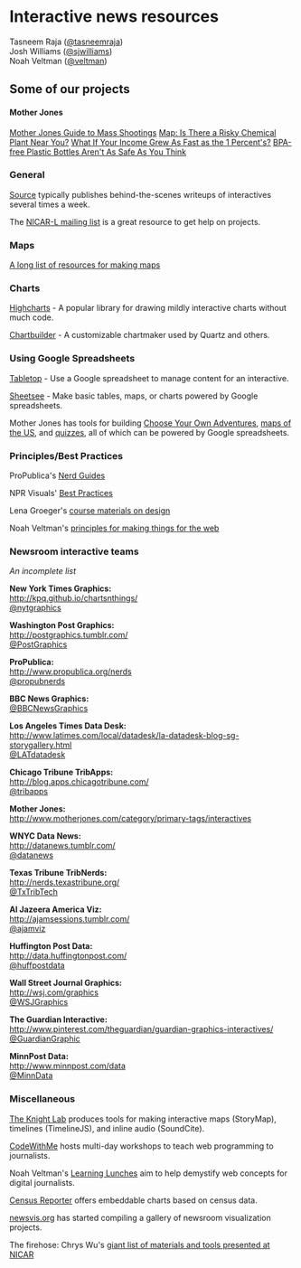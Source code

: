 # Interactive news resources #

Tasneem Raja ([@tasneemraja](http://twitter.com/tasneemraja))  
Josh Williams ([@sjwilliams](http://twitter.com/sjwilliams))  
Noah Veltman ([@veltman](http://twitter.com/veltman))

## Some of our projects ##

#### Mother Jones ######
[Mother Jones Guide to Mass Shootings](http://www.motherjones.com/politics/2012/07/mass-shootings-map)
[Map: Is There a Risky Chemical Plant Near You?](http://www.motherjones.com/environment/2014/04/west-texas-hazardous-chemical-map)
[What If Your Income Grew As Fast as the 1 Percent's?](http://www.motherjones.com/politics/2013/12/calculator-what-if-your-income-grew-fast-1-percent)
[BPA-free Plastic Bottles Aren't As Safe As You Think](http://www.motherjones.com/environment/2014/06/bpa-free-plastics-tritan-nalgene-dangerous)



### General ###

[Source](https://source.opennews.org/) typically publishes behind-the-scenes writeups of interactives several times a week.

The [NICAR-L mailing list](http://www.ire.org/resource-center/listservs/subscribe-nicar-l/) is a great resource to get help on projects.

### Maps ###

[A long list of resources for making maps](https://github.com/veltman/maps-nicar14/blob/master/tipsheet.md)

### Charts ###

[Highcharts](http://www.highcharts.com/) - A popular library for drawing mildly interactive charts without much code.

[Chartbuilder](https://github.com/Quartz/Chartbuilder/) - A customizable chartmaker used by Quartz and others.

### Using Google Spreadsheets ###

[Tabletop](https://github.com/jsoma/tabletop) - Use a Google spreadsheet to manage content for an interactive.

[Sheetsee](http://jlord.github.io/sheetsee.js/) - Make basic tables, maps, or charts powered by Google spreadsheets.

Mother Jones has tools for building [Choose Your Own Adventures](https://github.com/motherjones/cyoa), [maps of the US](https://github.com/motherjones/spreadsheet-to-svg), and [quizzes](https://github.com/motherjones/newsquiz), all of which can be powered by Google spreadsheets.

### Principles/Best Practices ###

ProPublica's [Nerd Guides](https://github.com/propublica/guides/)  

NPR Visuals' [Best Practices](https://github.com/nprapps/bestpractices)  

Lena Groeger's [course materials on design](http://lenagroeger.com/design/)  

Noah Veltman's [principles for making things for the web](https://github.com/veltman/principles)

### Newsroom interactive teams ###

*An incomplete list*

**New York Times Graphics:**  
http://kpq.github.io/chartsnthings/  
[@nytgraphics](http://twitter.com/nytgraphics)

**Washington Post Graphics:**  
http://postgraphics.tumblr.com/  
[@PostGraphics](http://twitter.com/PostGraphics)

**ProPublica:**  
http://www.propublica.org/nerds  
[@propubnerds](http://twitter.com/propubnerds)

**BBC News Graphics:**  
[@BBCNewsGraphics](http://twitter.com/BBCNewsGraphics)

**Los Angeles Times Data Desk:**  
http://www.latimes.com/local/datadesk/la-datadesk-blog-sg-storygallery.html  
[@LATdatadesk](http://twitter.com/LATdatadesk)

**Chicago Tribune TribApps:**  
http://blog.apps.chicagotribune.com/  
[@tribapps](http://twitter.com/tribapps)

**Mother Jones:**  
http://www.motherjones.com/category/primary-tags/interactives

**WNYC Data News:**  
http://datanews.tumblr.com/  
[@datanews](http://twitter.com/datanews)

**Texas Tribune TribNerds:**  
http://nerds.texastribune.org/  
[@TxTribTech](http://twitter.com/TxTribTech)

**Al Jazeera America Viz:**  
http://ajamsessions.tumblr.com/  
[@ajamviz](http://twitter.com/ajamviz)

**Huffington Post Data:**  
http://data.huffingtonpost.com/  
[@huffpostdata](http://twitter.com/huffpostdata)

**Wall Street Journal Graphics:**  
http://wsj.com/graphics  
[@WSJGraphics](http://twitter.com/WSJGraphics)

**The Guardian Interactive:**  
http://www.pinterest.com/theguardian/guardian-graphics-interactives/  
[@GuardianGraphic](https://twitter.com/GraphicGuardian)

**MinnPost Data:**  
http://www.minnpost.com/data  
[@MinnData](http://twitter.com/MinnData)

### Miscellaneous ###

[The Knight Lab](http://projects.knightlab.com/#toolbox) produces tools for making interactive maps (StoryMap), timelines (TimelineJS), and inline audio (SoundCite).

[CodeWithMe](http://codewithme.us/) hosts multi-day workshops to teach web programming to journalists.  

Noah Veltman's [Learning Lunches](https://github.com/veltman/learninglunches) aim to help demystify web concepts for digital journalists.  

[Census Reporter](http://censusreporter.org/) offers embeddable charts based on census data.  

[newsvis.org](http://newsviz.org) has started compiling a gallery of newsroom visualization projects.  

The firehose: Chrys Wu's [giant list of materials and tools presented at NICAR](http://blog.chryswu.com/2014/02/21/nicar14-slides-tutorials-links-tools/)